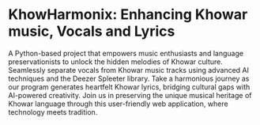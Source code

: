 # KhowHarmonix: Enhancing Khowar music, Vocals and Lyrics

A Python-based project that empowers music enthusiasts and language preservationists to unlock the hidden melodies of Khowar culture. Seamlessly separate vocals from Khowar music tracks using advanced AI techniques and the Deezer Spleeter library. Take a harmonious journey as our program generates heartfelt Khowar lyrics, bridging cultural gaps with AI-powered creativity. Join us in preserving the unique musical heritage of Khowar language through this user-friendly web application, where technology meets tradition.

